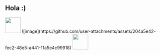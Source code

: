 ## Hola :) 
<img src="https://media.giphy.com/media/WUlplcMpOCEmTGBtBW/giphy.gif" width="50"> 
![image](https://github.com/user-attachments/assets/204a5e42-fec2-48e5-a441-11a5e4c99918)
<img src="https://github.com/user-attachments/assets/204a5e42-fec2-48e5-a441-11a5e4c99918" width="50"> 
<!--
**alexxene/alexxene** is a ✨ _special_ ✨ repository because its `README.md` (this file) appears on your GitHub profile.

Here are some ideas to get you started:

- 🔭 I’m currently working on ...
- 🌱 I’m currently learning ...
- 👯 I’m looking to collaborate on ...
- 🤔 I’m looking for help with ...
- 💬 Ask me about ...
- 📫 How to reach me: ...
- 😄 Pronouns: ...
- ⚡ Fun fact: ...
-->
